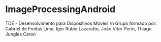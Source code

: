 # ImageProcessingAndroid
TDE - Desenvolvimento para Dispositivos Móveis
\n
Grupo formado por: Gabriel de Freitas Lima, Igor Rubio Lazarotto, João Vitor Perin, Thiago Jungles Caron
